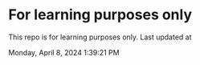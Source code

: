 # For learning purposes only
This repo is for learning purposes only.
Last updated at

Monday, April 8, 2024 1:39:21 PM

